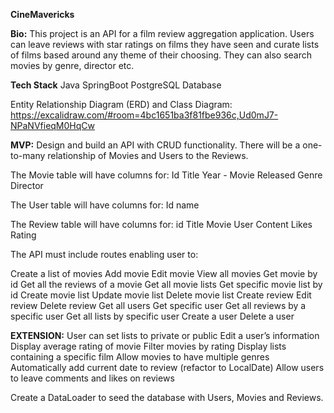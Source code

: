 **CineMavericks**

**Bio:**
This project is an API for a film review aggregation application. Users can leave reviews with star ratings on films they have seen and curate lists of films based around any theme of their choosing. They can also search movies by genre, director etc.

**Tech Stack**
Java
SpringBoot
PostgreSQL Database

Entity Relationship Diagram (ERD) and Class Diagram: 
https://excalidraw.com/#room=4bc1651ba3f81fbe936c,Ud0mJ7-NPaNVfieqM0HqCw


**MVP:**
Design and build an API with CRUD functionality. There will be a one-to-many relationship of Movies  and Users to the Reviews.

The Movie table will have columns for:
Id
Title
Year - Movie Released
Genre
Director

The User table will have columns for:
Id
name


The Review table will have columns for:
id 
Title
Movie
User
Content
Likes
Rating

The API must include routes enabling user to:

Create a list of movies
Add movie
Edit movie
View all movies
Get movie by id
Get all the reviews of a movie
Get all movie lists
Get specific movie list by id
Create movie list
Update movie list
Delete movie list
Create review
Edit review
Delete review
Get all users
Get specific user
Get all reviews by a specific user
Get all lists by specific user
Create a user
Delete a user

**EXTENSION:**
User can set lists to private or public
Edit a user’s information
Display average rating of movie
Filter movies by rating
Display lists containing a specific film
Allow movies to have multiple genres
Automatically add current date to review (refactor to LocalDate)
Allow users to leave comments and likes on reviews

Create a DataLoader to seed the database with Users, Movies and Reviews.
